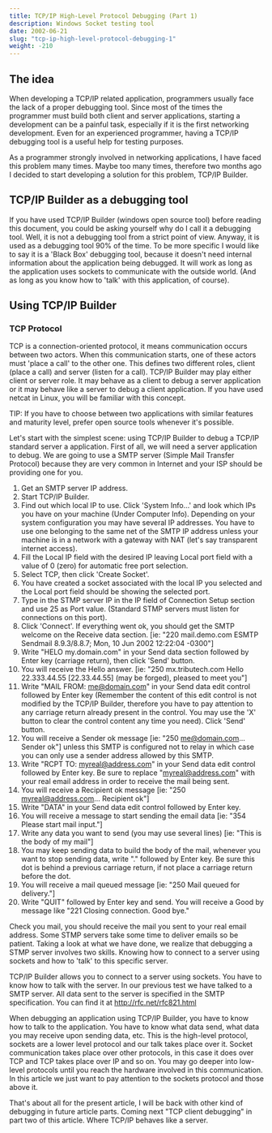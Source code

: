 ```yaml
---
title: TCP/IP High-Level Protocol Debugging (Part 1)
description: Windows Socket testing tool
date: 2002-06-21
slug: "tcp-ip-high-level-protocol-debugging-1"
weight: -210
---
```


## The idea
When developing a TCP/IP related application, programmers usually face the lack of a proper debugging tool.
Since most of the times the programmer must build both client and server applications, starting a development can be a painful task, especially if it is the first networking development.
Even for an experienced programmer, having a TCP/IP debugging tool is a useful help for testing purposes.

As a programmer strongly involved in networking applications, I have faced this problem many times.
Maybe too many times, therefore two months ago I decided to start developing a solution for this problem, TCP/IP Builder.

## TCP/IP Builder as a debugging tool
If you have used TCP/IP Builder (windows open source tool) before reading this document, you could be asking yourself why do I call it a debugging tool.
Well, it is not a debugging tool from a strict point of view.
Anyway, it is used as a debugging tool 90% of the time.
To be more specific I would like to say it is a 'Black Box' debugging tool, because it doesn't need internal information about the application being debugged.
It will work as long as the application uses sockets to communicate with the outside world. (And as long as you know how to 'talk' with this application, of course).

## Using TCP/IP Builder

### TCP Protocol
TCP is a connection-oriented protocol, it means communication occurs between two actors.
When this communication starts, one of these actors must 'place a call' to the other one.
This defines two different roles, client (place a call) and server (listen for a call).
TCP/IP Builder may play either client or server role.
It may behave as a client to debug a server application or it may behave like a server to debug a client application.
If you have used netcat in Linux, you will be familiar with this concept.

TIP: If you have to choose between two applications with similar features and maturity level, prefer open source tools whenever it's possible.

Let's start with the simplest scene: using TCP/IP Builder to debug a TCP/IP standard server a application.
First of all, we will need a server application to debug. We are going to use a SMTP server (Simple Mail Transfer Protocol) because they are very common in Internet and your ISP should be providing one for you.

1. Get an SMTP server IP address.
1. Start TCP/IP Builder.
1. Find out which local IP to use. Click 'System Info...' and look which IPs you have on your machine (Under Computer Info). Depending on your system configuration you may have several IP addresses. You have to use one belonging to the same net of the SMTP IP address unless your machine is in a network with a gateway with NAT (let's say transparent internet access).
1. Fill the Local IP field with the desired IP leaving Local port field with a value of 0 (zero) for automatic free port selection.
1. Select TCP, then click 'Create Socket'.
1. You have created a socket associated with the local IP you selected and the Local port field should be showing the selected port.
1. Type in the STMP server IP in the IP field of Connection Setup section and use 25 as Port value. (Standard STMP servers must listen for connections on this port).
1. Click 'Connect'. If everything went ok, you should get the SMTP welcome on the Receive data section. [ie: "220 mail.demo.com ESMTP Sendmail 8.9.3/8.8.7; Mon, 10 Jun 2002 12:22:04 -0300"]
1. Write "HELO my.domain.com" in your Send data section followed by Enter key (carriage return), then click 'Send' button.
1. You will receive the Hello answer. [ie: "250 mx.tributech.com Hello 22.333.44.55 [22.33.44.55] (may be forged), pleased to meet you"]
1. Write "MAIL FROM: me@domain.com" in your Send data edit control followed by Enter key (Remember the content of this edit control is not modified by the TCP/IP Builder, therefore you have to pay attention to any carriage return already present in the control. You may use the 'X' button to clear the control content any time you need). Click 'Send' button.
1. You will receive a Sender ok message [ie: "250 me@domain.com... Sender ok"] unless this SMTP is configured not to relay in which case you can only use a sender address allowed by this SMTP.
1. Write "RCPT TO: myreal@address.com" in your Send data edit control followed by Enter key. Be sure to replace "myreal@address.com" with your real email address in order to receive the mail being sent.
1. You will receive a Recipient ok message [ie: "250 myreal@address.com... Recipient ok"]
1. Write "DATA" in your Send data edit control followed by Enter key.
1. You will receive a message to start sending the email data [ie: "354 Please start mail input."]
1. Write any data you want to send (you may use several lines) [ie: "This is the body of my mail"]
1. You may keep sending data to build the body of the mail, whenever you want to stop sending data, write "." followed by Enter key. Be sure this dot is behind a previous carriage return, if not place a carriage return before the dot.
1. You will receive a mail queued message [ie: "250 Mail queued for delivery."]
1. Write "QUIT" followed by Enter key and send. You will receive a Good by message like "221 Closing connection. Good bye."

Check you mail, you should receive the mail you sent to your real email address.
Some STMP servers take some time to deliver emails so be patient.
Taking a look at what we have done, we realize that debugging a STMP server involves two skills.
Knowing how to connect to a server using sockets and how to 'talk' to this specific server.

TCP/IP Builder allows you to connect to a server using sockets.
You have to know how to talk with the server. In our previous test we have talked to a SMTP server.
All data sent to the server is specified in the SMTP specification.
You can find it at http://rfc.net/rfc821.html

When debugging an application using TCP/IP Builder, you have to know how to talk to the application.
You have to know what data send, what data you may receive upon sending data, etc.
This is the high-level protocol, sockets are a lower level protocol and our talk takes place over it.
Socket communication takes place over other protocols, in this case it does over TCP and TCP takes place over IP and so on.
You may go deeper into low-level protocols until you reach the hardware involved in this communication.
In this article we just want to pay attention to the sockets protocol and those above it.

That's about all for the present article, I will be back with other kind of debugging in future article parts.
Coming next "TCP client debugging" in part two of this article.
Where TCP/IP behaves like a server.